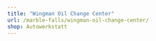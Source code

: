 ```yaml
---
title: "Wingman Oil Change Center"
url: /marble-falls/wingman-oil-change-center/
shop: Autowerkstatt
---
```


